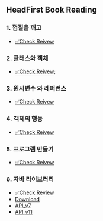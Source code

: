 ## HeadFirst Book Reading

### 1. 껍질을 깨고

- [✅Check Reivew](https://github.com/Guiwoo/HeadFirst_Book/blob/master/1.%EA%BB%8D%EC%A7%88%EC%9D%84%EA%B9%A8%EA%B3%A0/review.md)

### 2. 클래스와 객체

- [✅Check Reivew](https://github.com/Guiwoo/HeadFirst_Book/blob/master/2.%ED%81%B4%EB%9E%98%EC%8A%A4%EC%99%80%EA%B0%9D%EC%B2%B4/review.md);

### 3. 원시변수 와 레퍼런스

- [✅Check Reivew](https://github.com/Guiwoo/HeadFirst_Book/blob/master/3.%EB%B3%80%EC%88%98_%EB%A0%88%ED%8D%BC%EB%9F%B0%EC%8A%A4/review.md)

### 4. 객체의 행동

- [✅Check Reivew](https://github.com/Guiwoo/HeadFirst_Book/blob/master/4.%EA%B0%9D%EC%B2%B4%EC%9D%98%ED%96%89%EB%8F%99/review.md)

### 5. 프로그램 만들기

- [✅Check Reivew](https://github.com/Guiwoo/HeadFirst_Book/blob/master/5.%ED%94%84%EB%A1%9C%EA%B7%B8%EB%9E%A8/review.md)

### 6. 자바 라이브러리

- [✅Check Review]()
- [Download](https://www.oracle.com/kr/java/technologies/javase-jdk8-doc-downloads.html)
- [API_v7](https://docs.oracle.com/javase/7/docs/api/)
- [API_v11](https://docs.oracle.com/en/java/javase/11/docs/api/)
